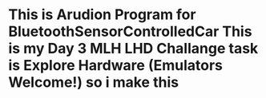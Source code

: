 # This is Arudion Program for BluetoothSensorControlledCar This is my Day 3 MLH LHD Challange task is Explore Hardware (Emulators Welcome!) so i make this
